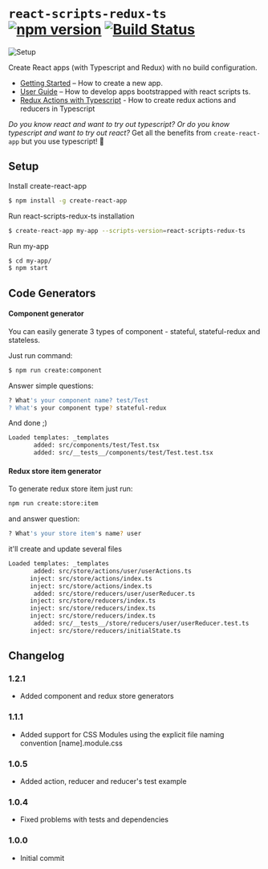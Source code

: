 # `react-scripts-redux-ts` [![npm version](https://badge.fury.io/js/react-scripts-redux-ts.svg)](https://badge.fury.io/js/react-scripts-redux-ts) [![Build Status](https://travis-ci.org/diabelb/create-react-app-typescript-redux.svg?branch=master)](https://travis-ci.org/diabelb/create-react-app-typescript-redux)

![Setup](https://thumbs.gfycat.com/BlueFrightenedBlackbird-size_restricted.gif)

Create React apps (with Typescript and Redux) with no build configuration.

 * [Getting Started](#tldr) – How to create a new app.
 * [User Guide](https://github.com/wmonk/create-react-app-typescript/blob/master/packages/react-scripts/template/README.md) – How to develop apps bootstrapped with react scripts ts.
 * [Redux Actions with Typescript](https://github.com/piotrwitek/react-redux-typescript-guide) - How to create redux actions and reducers in Typescript

_Do you know react and want to try out typescript? Or do you know typescript and want to try out react?_ Get all the benefits from `create-react-app` but you use typescript! 🚀

## Setup

Install create-react-app
```sh
$ npm install -g create-react-app
```
Run react-scripts-redux-ts installation
```sh
$ create-react-app my-app --scripts-version=react-scripts-redux-ts
```

Run my-app
```sh
$ cd my-app/
$ npm start
```
## Code Generators
#### Component generator
You can easily generate 3 types of component - stateful, stateful-redux and stateless.

Just run command:
```sh
$ npm run create:component
```
Answer simple questions:
```sh
? What's your component name? test/Test
? What's your component type? stateful-redux
```

And done ;)
```sh
Loaded templates: _templates
       added: src/components/test/Test.tsx
       added: src/__tests__/components/test/Test.test.tsx
```
#### Redux store item generator
To generate redux store item just run:

```sh
npm run create:store:item
```

and answer question:
```sh
? What's your store item's name? user
```

it'll create and update several files
```sh
Loaded templates: _templates
       added: src/store/actions/user/userActions.ts
      inject: src/store/actions/index.ts
      inject: src/store/actions/index.ts
       added: src/store/reducers/user/userReducer.ts
      inject: src/store/reducers/index.ts
      inject: src/store/reducers/index.ts
      inject: src/store/reducers/index.ts
       added: src/__tests__/store/reducers/user/userReducer.test.ts
      inject: src/store/reducers/initialState.ts
```

## Changelog

### 1.2.1
* Added component and redux store generators

### 1.1.1
* Added support for CSS Modules using the explicit file naming convention [name].module.css

### 1.0.5
* Added action, reducer and reducer's test example

### 1.0.4
* Fixed problems with tests and dependencies

### 1.0.0
* Initial commit
